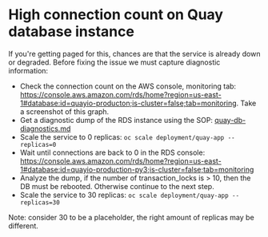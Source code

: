 # High connection count on Quay database instance

If you're getting paged for this, chances are that the service is already down or degraded. Before fixing the issue we must capture diagnostic information:

- Check the connection count on the AWS console, monitoring tab: https://console.aws.amazon.com/rds/home?region=us-east-1#database:id=quayio-producton;is-cluster=false;tab=monitoring. Take a screenshot of this graph.
- Get a diagnostic dump of the RDS instance using the SOP: [quay-db-diagnostics.md](/docs/quay/sop/quay-db-diagnostics.md)
- Scale the service to 0 replicas: `oc scale deployment/quay-app --replicas=0`
- Wait until connections are back to 0 in the RDS console: https://console.aws.amazon.com/rds/home?region=us-east-1#database:id=quayio-production-py3;is-cluster=false;tab=monitoring
- Analyze the dump, if the number of transaction_locks is > 10, then the DB must be rebooted. Otherwise continue to the next step.
- Scale the service to 30 replicas: `oc scale deployment/quay-app --replicas=30`

Note: consider 30 to be a placeholder, the right amount of replicas may be different.

